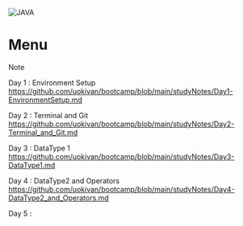 ![JAVA](https://www.oracle.com/img/tech/cb88-java-logo-001.jpg)

# Menu

> [!NOTE]  
>  
> Day 1 : Environment Setup  
> https://github.com/uokivan/bootcamp/blob/main/studyNotes/Day1-EnvironmentSetup.md  
>  
> Day 2 : Terminal and Git  
> https://github.com/uokivan/bootcamp/blob/main/studyNotes/Day2-Terminal_and_Git.md  
>  
> Day 3 : DataType 1  
>  https://github.com/uokivan/bootcamp/blob/main/studyNotes/Day3-DataType1.md  
>  
> Day 4 : DataType2 and Operators
> https://github.com/uokivan/bootcamp/blob/main/studyNotes/Day4-DataType2_and_Operators.md  
>  
> Day 5 :